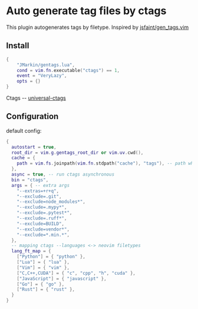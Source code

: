 # Auto generate tag files by ctags

This plugin autogenerates tags by filetype. Inspired by [jsfaint/gen_tags.vim](https://github.com/jsfaint/gen_tags.vim)

## Install

```lua
{
    "JMarkin/gentags.lua",
    cond = vim.fn.executable("ctags") == 1,
    event = "VeryLazy",
    opts = {}
}
```

Ctags -- [universal-ctags](https://github.com/universal-ctags/ctags) 

## Configuration

default config: 

```lua
{
  autostart = true,
  root_dir = vim.g.gentags_root_dir or vim.uv.cwd(),
  cache = {
    path = vim.fs.joinpath(vim.fn.stdpath("cache"), "tags"), -- path where generated tags store
  },
  async = true, -- run ctags asynchronous
  bin = "ctags",
  args = { -- extra args
    "--extras=+r+q",
    "--exclude=.git",
    "--exclude=node_modules*",
    "--exclude=.mypy*",
    "--exclude=.pytest*",
    "--exclude=.ruff*",
    "--exclude=BUILD",
    "--exclude=vendor*",
    "--exclude=*.min.*",
  },
  -- mapping ctags --languages <-> neovim filetypes
  lang_ft_map = {
    ["Python"] = { "python" },
    ["Lua"] = { "lua" },
    ["Vim"] = { "vim" },
    ["C,C++,CUDA"] = { "c", "cpp", "h", "cuda" },
    ["JavaScript"] = { "javascript" },
    ["Go"] = { "go" },
    ["Rust"] = { "rust" },
  }
}
```
